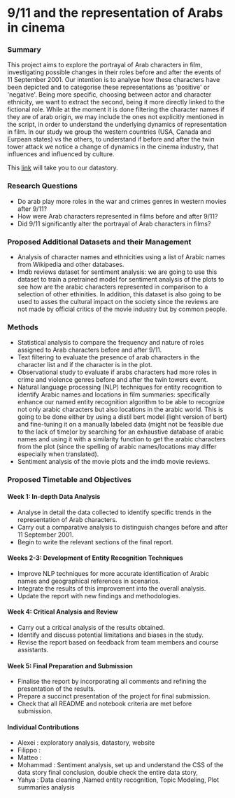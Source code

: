 # 9/11 and the representation of Arabs in cinema

### Summary
This project aims to explore the portrayal of Arab characters in film, investigating possible changes in their roles before and after the events of 11 September 2001. Our intention is to analyse how these characters have been depicted and to categorise these representations as 'positive' or 'negative'. 
Being more specific, choosing between actor and character ethnicity, we want to extract the second, being it more directly linked to the fictional role. While at the moment it is done filtering the character names if they are of arab origin, we may include the ones not explicitly mentioned in the script, in order to understand the underlying dynamics of representation in film. 
In our study we group the western countries (USA, Canada and Eurpean states) vs the others, to understand if before and after the twin tower attack we notice a change of dynamics in the cinema industry, that influences and influenced by culture.

This [link](https://alexei-erm.github.io) will take you to our datastory.

### Research Questions
- Do arab play more roles in the war and crimes genres in western movies after 9/11?
- How were Arab characters represented in films before and after 9/11?
- Did 9/11 significantly alter the portrayal of Arab characters in films?
  

### Proposed Additional Datasets and their Management
- Analysis of character names and ethnicities using a list of Arabic names from Wikipedia and other databases.
- Imdb reviews dataset for sentiment analysis: we are going to use this dataset to train a pretrained model for sentiment analysis of the plots to see how are the arabic characters represented in comparison to a selection of other ethinities. In addition, this dataset is also going to be used to asses the cultural impact on the society since the reviews are not made by official critics of the movie industry but by common people.

### Methods
- Statistical analysis to compare the frequency and nature of roles assigned to Arab characters before and after 9/11.
- Text filtering to evaluate the presence of arab characters in the character list and if the character is in the plot.
- Observational study to evaluate if arabs characters had more roles in crime and violence genres before and after the twin towers event.
- Natural language processing (NLP) techniques for entity recognition to identify Arabic names and locations in film summaries: specifically enhance our named entity recognition algorithm to be able to recognize not only arabic characters but also locations in the arabic world. This is going to be done either by using a distil bert model (light version of bert) and fine-tuning it on a manually labeled data (might not be feasible due to the lack of time)or by searching for an exhaustive database of arabic names and using it with a similarity function to get the arabic characters from the plot (since the spelling of arabic names/locations may differ especially when translated).
- Sentiment analysis of the movie plots and the imdb movie reviews.

### Proposed Timetable and Objectives
#### Week 1: In-depth Data Analysis
- Analyse in detail the data collected to identify specific trends in the representation of Arab characters.
- Carry out a comparative analysis to distinguish changes before and after 11 September 2001.
- Begin to write the relevant sections of the final report.

#### Weeks 2-3: Development of Entity Recognition Techniques
- Improve NLP techniques for more accurate identification of Arabic names and geographical references in scenarios.
- Integrate the results of this improvement into the overall analysis.
- Update the report with new findings and methodologies.

#### Week 4: Critical Analysis and Review
- Carry out a critical analysis of the results obtained.
- Identify and discuss potential limitations and biases in the study.
- Revise the report based on feedback from team members and course assistants.

#### Week 5: Final Preparation and Submission
- Finalise the report by incorporating all comments and refining the presentation of the results.
- Prepare a succinct presentation of the project for final submission.
- Check that all README and notebook criteria are met before submission.
 
#### Individual Contributions
- Alexei : exploratory analysis, datastory, website
- Filippo :
- Matteo :
- Mohammad : Sentiment analysis, set up and understand the CSS of the data story final conclusion, double check the entire data story,
- Yahya : Data cleaning ,Named entity recognition, Topic Modeling, Plot summaries analysis



